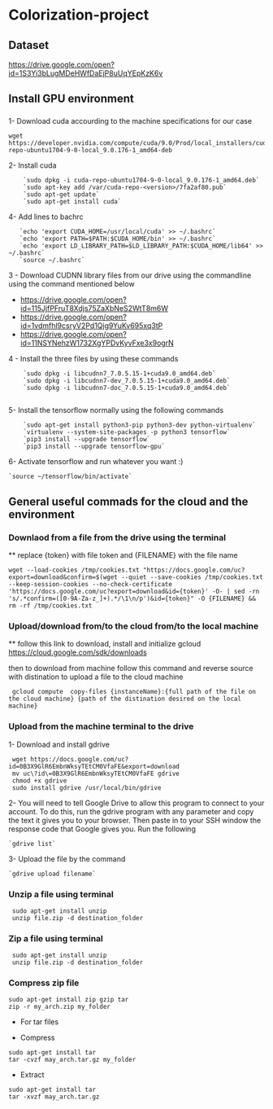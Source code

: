 # Colorization-project

## Dataset 
https://drive.google.com/open?id=1S3Yi3bLugMDeHWfDaEjP8uUqYEpKzK6v
## Install GPU environment 

### 

1- Download cuda accourding to the machine specifications for our case 
```
wget https://developer.nvidia.com/compute/cuda/9.0/Prod/local_installers/cuda-repo-ubuntu1704-9-0-local_9.0.176-1_amd64-deb
```
2- Install cuda 
```
    `sudo dpkg -i cuda-repo-ubuntu1704-9-0-local_9.0.176-1_amd64.deb`
    `sudo apt-key add /var/cuda-repo-<version>/7fa2af80.pub`
    `sudo apt-get update`
    `sudo apt-get install cuda`

```

4- Add lines to bachrc 
```
   `echo 'export CUDA_HOME=/usr/local/cuda' >> ~/.bashrc`  
   `echo 'export PATH=$PATH:$CUDA_HOME/bin' >> ~/.bashrc`  
   `echo 'export LD_LIBRARY_PATH=$LD_LIBRARY_PATH:$CUDA_HOME/lib64' >> ~/.bashrc`  
   `source ~/.bashrc`

```
3 - Download CUDNN library files from our drive using the commandline using the command mentioned below 
* https://drive.google.com/open?id=115JjfPFruT8Xdjs75ZaXbNeS2WtT8m6W
* https://drive.google.com/open?id=1vdmfhl9csryV2Pd1Qjg9YuKv695xq3tP
* https://drive.google.com/open?id=11NSYNehzW1732XgYPDvKyvFxe3x9ogrN

4 - Install the three files by using these commands
```
    `sudo dpkg -i libcudnn7_7.0.5.15-1+cuda9.0_amd64.deb`
    `sudo dpkg -i libcudnn7-dev_7.0.5.15-1+cuda9.0_amd64.deb`
    `sudo dpkg -i libcudnn7-doc_7.0.5.15-1+cuda9.0_amd64.deb`
    
```
5- Install the tensorflow normally using the following commands 
```
    `sudo apt-get install python3-pip python3-dev python-virtualenv`
    `virtualenv --system-site-packages -p python3 tensorflow`
    `pip3 install --upgrade tensorflow`
    `pip3 install --upgrade tensorflow-gpu`
```

6- Activate tensorflow and run whatever you want :)

    `source ~/tensorflow/bin/activate`
    
    
## General useful commads for the cloud and the environment

### Downlaod from a file from the drive using the terminal

** replace {token} with file token and {FILENAME} with the file name 
```
wget --load-cookies /tmp/cookies.txt "https://docs.google.com/uc?export=download&confirm=$(wget --quiet --save-cookies /tmp/cookies.txt --keep-session-cookies --no-check-certificate 'https://docs.google.com/uc?export=download&id={token}' -O- | sed -rn 's/.*confirm=([0-9A-Za-z_]+).*/\1\n/p')&id={token}" -O {FILENAME} && rm -rf /tmp/cookies.txt
```

### Upload/download from/to the cloud from/to the local machine 
** follow this link to download, install and initialize gcloud
https://cloud.google.com/sdk/downloads

then to download from machine follow this command and reverse source with distination to upload a file to the cloud machine
```
 gcloud compute  copy-files {instanceName}:{full path of the file on the cloud machine} {path of the distination desired on the local machine}
```
### Upload from the machine terminal to the drive
1- Download and install gdrive
```
 wget https://docs.google.com/uc?id=0B3X9GlR6EmbnWksyTEtCM0VfaFE&export=download
 mv uc\?id\=0B3X9GlR6EmbnWksyTEtCM0VfaFE gdrive
 chmod +x gdrive
 sudo install gdrive /usr/local/bin/gdrive
```
2- You will need to tell Google Drive to allow this program to connect to your account. To do this, run the gdrive program with any parameter and copy the text it gives you to your browser. Then paste in to your SSH window the response code that Google gives you. Run the following

    `gdrive list`

3- Upload the file by the command 

    `gdrive upload filename`

### Unzip a file using terminal

```
 sudo apt-get install unzip
 unzip file.zip -d destination_folder
```

### Zip a file using terminal

```
 sudo apt-get install unzip
 unzip file.zip -d destination_folder
```
### Compress zip file

```
sudo apt-get install zip gzip tar
zip -r my_arch.zip my_folder

```
* For tar files 

* Compress
```
sudo apt-get install tar
tar -cvzf may_arch.tar.gz my_folder
```
* Extract
```
sudo apt-get install tar
tar -xvzf may_arch.tar.gz
```

